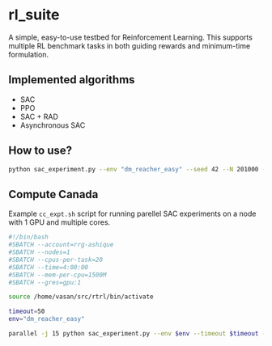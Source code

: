 # rl_suite
A simple, easy-to-use testbed for Reinforcement Learning. This supports multiple RL benchmark tasks in both
guiding rewards and minimum-time formulation.

## Implemented algorithms
- SAC
- PPO
- SAC + RAD
- Asynchronous SAC

## How to use?
```bash
python sac_experiment.py --env "dm_reacher_easy" --seed 42 --N 201000 --timeout 100 --algo "sac" --replay_buffer_capacity 100000 --results_dir "./results" --experiment_dir "./test" --init_steps 1000
```

## Compute Canada
Example `cc_expt.sh` script for running parellel SAC experiments on a node with 1 GPU and multiple cores.

```bash
#!/bin/bash
#SBATCH --account=rrg-ashique
#SBATCH --nodes=1
#SBATCH --cpus-per-task=20
#SBATCH --time=4:00:00
#SBATCH --mem-per-cpu=1500M
#SBATCH --gres=gpu:1

source /home/vasan/src/rtrl/bin/activate

timeout=50
env="dm_reacher_easy"

parallel -j 15 python sac_experiment.py --env $env --timeout $timeout --N 205000 --algo "sac" --replay_buffer_capacity 100000 --results_dir "/home/vasan/scratch/min_time_paper/$env" --experiment_dir "./timeout=$timeout" --init_steps 20000 ::: --seed ::: {1..15}
```